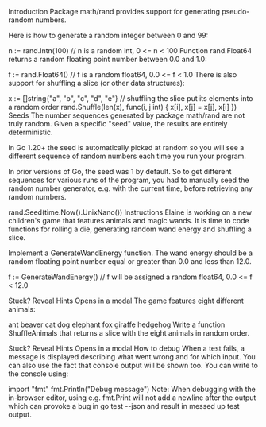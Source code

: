 Introduction
Package math/rand provides support for generating pseudo-random numbers.

Here is how to generate a random integer between 0 and 99:

n := rand.Intn(100) // n is a random int, 0 <= n < 100
Function rand.Float64 returns a random floating point number between 0.0 and 1.0:

f := rand.Float64() // f is a random float64, 0.0 <= f < 1.0
There is also support for shuffling a slice (or other data structures):

x := []string{"a", "b", "c", "d", "e"}
// shuffling the slice put its elements into a random order
rand.Shuffle(len(x), func(i, j int) {
	x[i], x[j] = x[j], x[i]
})
Seeds
The number sequences generated by package math/rand are not truly random. Given a specific "seed" value, the results are entirely deterministic.

In Go 1.20+ the seed is automatically picked at random so you will see a different sequence of random numbers each time you run your program.

In prior versions of Go, the seed was 1 by default. So to get different sequences for various runs of the program, you had to manually seed the random number generator, e.g. with the current time, before retrieving any random numbers.

rand.Seed(time.Now().UnixNano())
Instructions
Elaine is working on a new children's game that features animals and magic wands. It is time to code functions for rolling a die, generating random wand energy and shuffling a slice.

Implement a GenerateWandEnergy function. The wand energy should be a random floating point number equal or greater than 0.0 and less than 12.0.

f := GenerateWandEnergy()  // f will be assigned a random float64, 0.0 <= f < 12.0

Stuck? Reveal Hints
Opens in a modal
The game features eight different animals:

ant
beaver
cat
dog
elephant
fox
giraffe
hedgehog
Write a function ShuffleAnimals that returns a slice with the eight animals in random order.


Stuck? Reveal Hints
Opens in a modal
How to debug
When a test fails, a message is displayed describing what went wrong and for which input. You can also use the fact that console output will be shown too. You can write to the console using:

import "fmt"
fmt.Println("Debug message")
Note: When debugging with the in-browser editor, using e.g. fmt.Print will not add a newline after the output which can provoke a bug in go test --json and result in messed up test output.